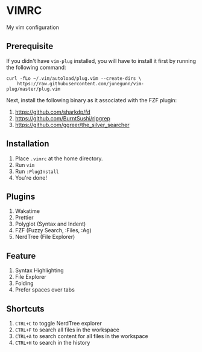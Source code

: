 # VIMRC

My vim configuration

## Prerequisite

If you didn't have `vim-plug` installed, you will have to install it first by running the following command:

```
curl -fLo ~/.vim/autoload/plug.vim --create-dirs \
    https://raw.githubusercontent.com/junegunn/vim-plug/master/plug.vim
```

Next, install the following binary as it associated with the FZF plugin:

1. https://github.com/sharkdp/fd
2. https://github.com/BurntSushi/ripgrep
3. https://github.com/ggreer/the_silver_searcher

## Installation

1. Place `.vimrc` at the home directory.
2. Run `vim`
3. Run `:PlugInstall`
4. You're done!

## Plugins
1. Wakatime
2. Prettier
3. Polyglot (Syntax and Indent)
4. FZF (Fuzzy Search, :Files, :Ag)
5. NerdTree (File Explorer) 

## Feature

1. Syntax Highlighting
2. File Explorer
3. Folding
4. Prefer spaces over tabs

## Shortcuts

1. `CTRL+C` to toggle NerdTree explorer
2. `CTRL+F` to search all files in the workspace
3. `CTRL+A` to search content for all files in the workspace
4. `CTRL+H` to search in the history
